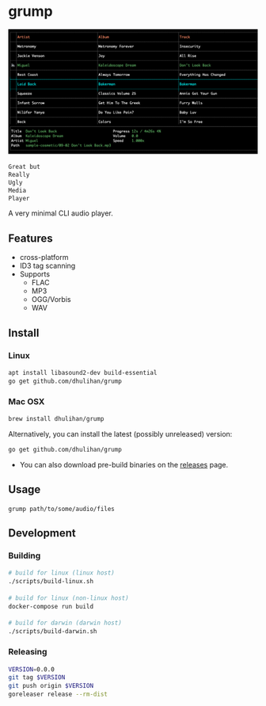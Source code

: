 # grump

![](screenshot.png)

```
Great but
Really
Ugly
Media
Player
```

A very minimal CLI audio player.

## Features

* cross-platform
* ID3 tag scanning
* Supports
	* FLAC
	* MP3
	* OGG/Vorbis
	* WAV

## Install

### Linux

```sh
apt install libasound2-dev build-essential
go get github.com/dhulihan/grump
```

### Mac OSX

```sh
brew install dhulihan/grump
```

Alternatively, you can install the latest (possibly unreleased) version:

```sh
go get github.com/dhulihan/grump
```

* You can also download pre-build binaries on the [releases](https://github.com/dhulihan/grump/releases) page.

## Usage

```
grump path/to/some/audio/files
```

## Development

### Building

```sh
# build for linux (linux host)
./scripts/build-linux.sh

# build for linux (non-linux host)
docker-compose run build

# build for darwin (darwin host)
./scripts/build-darwin.sh
```

### Releasing

```sh
VERSION=0.0.0
git tag $VERSION
git push origin $VERSION
goreleaser release --rm-dist
```
